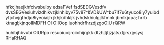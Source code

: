 hfkcjhaejkhfciwsbuiby
edsaFVef
fsdSEDGVesdfv
dvsSEGVesiuhvizdhikvzjklnhibyv75v87^&VD&UW^bu7if7u6tyuco8iy7yuibd yfjchvjgfhdjo8iyeoiaijh jkhjkdhkljk jvhdskhiulgjlkfmnk jbmlkjopa;
hrrb
ktnagl;kjnqoIIMDFH OI OIIOop iuohhdrfhrzdjzgoOIU rQRW

huhibjhbvubi
OIURpo resuoiuoijroiiohijrgkk
dtzhjtjtjzjatsxtjjrsxjysysj
RHaRHAQ
